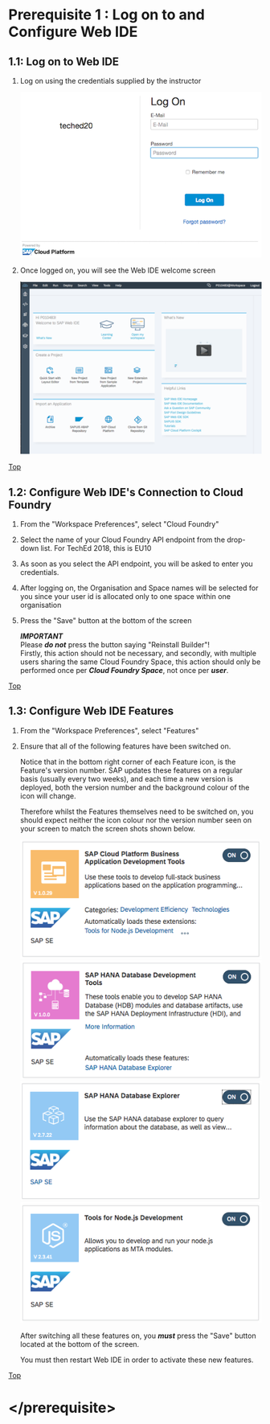 <a name="top"></a>

# Prerequisite 1 : Log on to and Configure Web IDE

<a name="1.1"></a>

## 1.1: Log on to Web IDE

1. Log on using the credentials supplied by the instructor

    ![Web IDE logon](./img/Ex0_Web_IDE_Logon.png)

1. Once logged on, you will see the Web IDE welcome screen

    ![Web IDE welcome screen](./img/Ex0_Web_IDE_Welcome.png)

<a href="#top">Top</a>



   
<a name="1.2"></a>

## 1.2: Configure Web IDE's Connection to Cloud Foundry

1. From the "Workspace Preferences", select "Cloud Foundry"
1. Select the name of your Cloud Foundry API endpoint from the drop-down list.  For TechEd 2018, this is EU10
1. As soon as you select the API endpoint, you will be asked to enter you credentials.
1. After logging on, the Organisation and Space names will be selected for you since your user id is allocated only to one space within one organisation
1. Press the "Save" button at the bottom of the screen

    ***IMPORTANT***  
    Please ***do not*** press the button saying "Reinstall Builder"!  
    Firstly, this action should not be necessary, and secondly, with multiple users sharing the same Cloud Foundry Space, this action should only be performed once per ***Cloud Foundry Space***, not once per ***user***.

<a href="#top">Top</a>


<a name="1.3"></a>

## 1.3: Configure Web IDE Features

1. From the "Workspace Preferences", select "Features"
1. Ensure that all of the following features have been switched on.

    Notice that in the bottom right corner of each Feature icon, is the Feature's version number.  SAP updates these features on a regular basis (usually every two weeks), and each time a new version is deployed, both the version number and the background colour of the icon will change.
    
    Therefore whilst the Features themselves need to be switched on, you should expect neither the icon colour nor the version number seen on your screen to match the screen shots shown below.

    ![SAP Cloud Platform Business Application Development Tools](./img/Ex0_Feature_CP_Bus_App_Dev.png)  
    ![SAP HANA Database Development Tools](./img/Ex0_Feature_HANA_DB_Dev.png)  
    ![SAP HANA Database Explorer](./img/Ex0_Feature_HANA_DB_Exp.png)  
    ![Tools for NodeJS Development](./img/Ex0_Feature_NodeJS_Dev.png)  

    After switching all these features on, you ***must*** press the "Save" button located at the bottom of the screen.  

    You must then restart Web IDE in order to activate these new features.
   
<a href="#top">Top</a>

# \</prerequisite>
